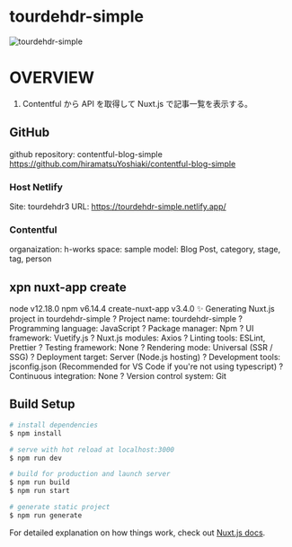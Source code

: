 # tourdehdr-simple

![tourdehdr-simple](https://user-images.githubusercontent.com/20366817/95543010-583d7f80-0a32-11eb-844a-630ff8e70902.PNG)

# OVERVIEW

1. Contentful から API を取得して Nuxt.js で記事一覧を表示する。

## GitHub

github repository: contentful-blog-simple
https://github.com/hiramatsuYoshiaki/contentful-blog-simple

### Host Netlify

Site: tourdehdr3
URL: https://tourdehdr-simple.netlify.app/

### Contentful

organaization: h-works
space: sample
model: Blog Post, category, stage, tag, person

## xpn nuxt-app create

node v12.18.0
npm v6.14.4
create-nuxt-app v3.4.0
✨ Generating Nuxt.js project in tourdehdr-simple
? Project name: tourdehdr-simple
? Programming language: JavaScript
? Package manager: Npm
? UI framework: Vuetify.js
? Nuxt.js modules: Axios
? Linting tools: ESLint, Prettier
? Testing framework: None
? Rendering mode: Universal (SSR / SSG)
? Deployment target: Server (Node.js hosting)
? Development tools: jsconfig.json (Recommended for VS Code if you're not using typescript)
? Continuous integration: None
? Version control system: Git

## Build Setup

```bash
# install dependencies
$ npm install

# serve with hot reload at localhost:3000
$ npm run dev

# build for production and launch server
$ npm run build
$ npm run start

# generate static project
$ npm run generate
```

For detailed explanation on how things work, check out [Nuxt.js docs](https://nuxtjs.org).

